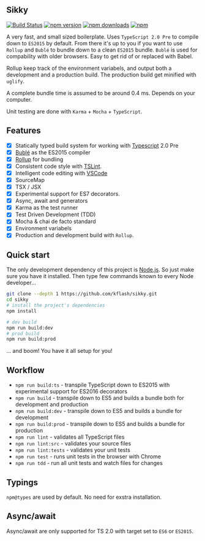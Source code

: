 ## Sikky

[![Build Status](https://travis-ci.org/Kflash/sikky.svg?branch=master)](https://travis-ci.org/Kflash/sikky)
[![npm version](https://badge.fury.io/js/sikky.svg)](https://badge.fury.io/js/sikky)
[![npm downloads](https://img.shields.io/npm/dm/sikky.svg)](https://www.npmjs.org/package/sikky)
[![npm](https://img.shields.io/npm/l/express.svg?style=flat-square)](https://github.com/kflash/sikky/blob/master/LICENSE.md)

A very fast, and small sized boilerplate. Uses `TypeScript 2.0 Pre` to compile down to `ES2015` by default. From there it's up to you if you want to use `Rollup` and `Bublé` to bundle down to a clean `ES2015` bundle. 
`Bublé` is used for compability with older browsers. Easy to get rid of or replaced with Babel. 

Rollup keep track of the environment variabels, and output both a development and a production build. The production build get minified with `uglify`.

A complete bundle time is assumed to be around 0.4 ms. Depends on your computer. 

Unit testing are done with `Karma` + `Mocha` + `TypeScript`.

## Features

- [x] Statically typed build system for working with [Typescript](https://www.typescriptlang.org/) 2.0 Pre
- [x] [Bublé](https://gitlab.com/Rich-Harris/buble) as the ES2015 compiler
- [x] [Rollup](http://rollupjs.org/) for bundling
- [x] Consistent code style with [TSLint](https://palantir.github.io/tslint/).
- [x] Intelligent code editing with [VSCode](https://code.visualstudio.com/)
- [x] SourceMap
- [x] TSX / JSX
- [x] Experimental support for ES7 decorators.
- [x] Async, await and generators
- [x] Karma as the test runner
- [x] Test Driven Development (TDD)
- [x] Mocha & chai de facto standard
- [x] Environment variabels
- [x] Production and development build with `Rollup`.

## Quick start

The only development dependency of this project is [Node.js](https://nodejs.org/en/). So just make sure you have it installed. Then
type few commands known to every Node developer...

```bash
git clone --depth 1 https://github.com/kflash/sikky.git
cd sikky
# install the project's dependencies
npm install

# dev build
npm run build:dev
# prod build
npm run build:prod
```
... and boom! You have it all setup for you!

## Workflow

* `npm run build:ts` - transpile TypeScript down to ES2015 with experimental support for ES2016 decorators
* `npm run build` - transpile down to ES5 and builds a bundle both for development and production
* `npm run build:dev` - transpile down to ES5 and builds a bundle for development
* `npm run build:prod` - transpile down to ES5 and builds a bundle for production
* `npm run lint` - validates all TypeScript files
* `npm run lint:src` - validates your source files
* `npm run lint:tests` - validates your unit tests
* `npm run test` - runs unit tests in the browser with Chrome
* `npm run tdd` - run all unit tests and watch files for changes

## Typings

`npm@types` are used by default. No need for exstra installation.

## Async/await

Async/await are only supported for TS 2.0 with target set to `ES6` or `ES2015`.
